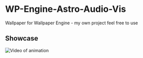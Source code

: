 # WP-Engine-Astro-Audio-Vis
Wallpaper for Wallpaper Engine - my own project feel free to use

## Showcase
![Video of animation](https://i.imgur.com/BkCP759.gif)
